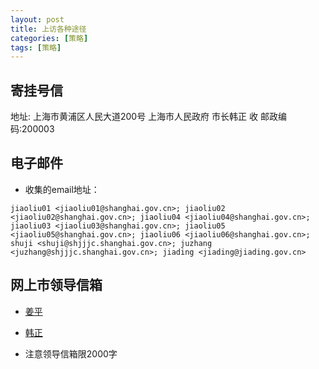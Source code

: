 ```yaml
---
layout: post
title: 上访各种途径
categories: [策略]
tags: [策略]
---
```




## 寄挂号信
地址: 上海市黄浦区人民大道200号 上海市人民政府 市长韩正 收  邮政编码:200003

## 电子邮件
 * 收集的email地址：

```
jiaoliu01 <jiaoliu01@shanghai.gov.cn>; jiaoliu02 <jiaoliu02@shanghai.gov.cn>; jiaoliu04 <jiaoliu04@shanghai.gov.cn>; jiaoliu03 <jiaoliu03@shanghai.gov.cn>; jiaoliu05 <jiaoliu05@shanghai.gov.cn>; jiaoliu06 <jiaoliu06@shanghai.gov.cn>; shuji <shuji@shjjjc.shanghai.gov.cn>; juzhang <juzhang@shjjjc.shanghai.gov.cn>; jiading <jiading@jiading.gov.cn> 
```

## 网上市领导信箱
 * [姜平](http://www.shanghai.gov.cn/shanghai/node2314/szzcnew/node12326/u8ai26441.html)
 * [韩正](http://wsxf.sh.gov.cn/swldxxnew/resume_HZ.aspx)

 * 注意领导信箱限2000字

